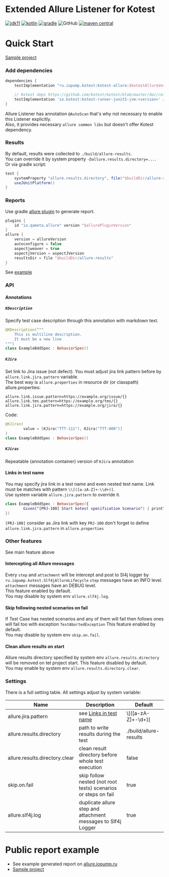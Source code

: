 Extended Allure Listener for Kotest
=================================

[![jdk11](https://camo.githubusercontent.com/f3886a668d85acf93f6fec0beadcbb40a5446014/68747470733a2f2f696d672e736869656c64732e696f2f62616467652f6a646b2d31312d7265642e737667)](https://www.oracle.com/java/technologies/javase-jdk11-downloads.html)
[![kotlin](https://img.shields.io/badge/kotlin-1.4.0-green)](https://github.com/JetBrains/kotlin)
[![gradle](https://camo.githubusercontent.com/f7b6b0146f2ee4c36d3da9fa18d709301d91f811/68747470733a2f2f696d672e736869656c64732e696f2f62616467652f746f6f6c2d677261646c652d626c75652e737667)](https://gradle.org/)
![GitHub](https://img.shields.io/github/license/kotest/kotest)
[![maven central](https://img.shields.io/maven-central/v/ru.iopump.kotest/kotest-allure)](http://search.maven.org/#search|ga|1|kotest-allure)

# Quick Start
[Sample project](https://github.com/kochetkov-ma/pump-samples/tree/master/kotest-allure-sample)
### Add dependencies
```groovy
dependencies {
    testImplementation "ru.iopump.kotest:kotest-allure:$kotestAllureVersion"

    // Kotest deps https://github.com/kotest/kotest/blob/master/doc/reference.md#getting-started
    testImplementation 'io.kotest:kotest-runner-junit5-jvm:<version>' // For Kotest framework with transitives 'core' and 'common'
}
```
Allure Listener has annotation `@AutoScan` that's why not necessary to enable this Listener explicitly.  
Also, it provides necessary `allure common libs` but doesn't offer Kotest dependency.

### Results
By default, results were collected to `./build/allure-results`.  
You can override it by system property `-Dallure.results.directory=...`.  
Or via gradle script:
```groovy
test {
    systemProperty "allure.results.directory", file("$buildDir/allure-results")
    useJUnitPlatform()
}
```
### Reports
Use gradle [allure plugin](https://github.com/allure-framework/allure-gradle) to generate report.
```groovy
plugins {
    id "io.qameta.allure" version "$allurePluginVersion"
}
allure {
    version = allureVersion
    autoconfigure = false
    aspectjweaver = true
    aspectjVersion = aspectJVersion
    resultsDir = file "$buildDir/allure-results"
}
``` 
See [example](https://github.com/kochetkov-ma/pump-samples/tree/master/kotest-allure-sample) 
### API
#### Annotations
##### `KDescription` 
Specify test case description through this annotation with markdown text.
```kotlin
@KDescription("""
    This is multiline description.
    It must be a new line
""")
class ExampleBddSpec : BehaviorSpec() 
```

##### `KJira` 
Set link to Jira issue (not defect). You must adjust jira link pattern before by `allure.link.jira.pattern` variable.  
The best way is `allure.properties` in resource dir (or classpath)  
allure.properties:
```properties
allure.link.issue.pattern=https://example.org/issue/{}
allure.link.tms.pattern=https://example.org/tms/{}
allure.link.jira.pattern=https://example.org/jira/{}
```  
Code:
```kotlin
@KJiras(
        value = [KJira("TTT-111"), KJira("TTT-000")]
)
class ExampleBddSpec : BehaviorSpec()
```

##### `KJiras`
Repeatable (annotation container) version of `KJira` annotation

#### Links in test name
You may specify jira link in a test name and even nested test name. Link must be matches with pattern `\\[([a-zA-Z]+-\\d+)]`.  
Use system variable `allure.jira.pattern` to override it.
```kotlin
class ExampleBddSpec : BehaviorSpec({
        Given("[PRJ-100] Start kotest specification Scenario") { println("...") }
})
```
`[PRJ-100]` consider as Jira link with key `PRJ-100` don't forget to define `allure.link.jira.pattern` in `allure.properties`

### Other features
See main feature above  

#### Intercepting all Allure messages
Every `step` and `attachment` will be intercept and post to Sl4j logger by `ru.iopump.kotest.Slf4jAllureLifecycle` 
`step` messages have an INFO level. `attachment` messages have an DEBUG level.  
This feature enabled by default.  
You may disable by system env `allure.slf4j.log`.

#### Skip following nested scenarios on fail
If Test Case has nested scenarios and any of them will fail then follows ones will fail too with exception `TestAbortedException`
This feature enabled by default.  
You may disable by system env `skip.on.fail`.

#### Clean allure results on start
Allure results directory specified by system env `allure.results.directory` will be removed on tet project start. 
This feature disabled by default.  
You may enable by system env `allure.results.directory.clear`.

### Settings
There is a full setting table. All settings adjust by system variable:

| Name                           | Description                                                    | Default                |
|--------------------------------|----------------------------------------------------------------|------------------------|
| allure.jira.pattern            | see [Links in test name](#links-in-test-name)                  | \\[([a-zA-Z]+-\\d+)]   |
| allure.results.directory       | path to write results during the test                          | ./build/allure-results |
| allure.results.directory.clear | clean result directory before whole test execution             | false                  |
| skip.on.fail                   | skip follow nested (not root tests) scenarios or steps on fail | true                   |
| allure.slf4j.log               | duplicate allure step and attachment messages to Slf4j Logger  | true                   |

# Public report example
- See example generated report on [allure.iopump.ru](http://allure.iopump.ru/reports/kotest-allure)  
- [Sample project](https://github.com/kochetkov-ma/pump-samples/tree/master/kotest-allure-sample)  
